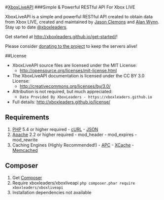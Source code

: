 #[XboxLiveAPI](http://xboxleaders.github.io)
###Simple & Powerful RESTful API For Xbox LIVE

XboxLiveAPI is a simple and powerful RESTful API created to obtain data from Xbox LIVE, created and
maintained by [Jason Clemons](http://about.me/jasonclemons) and [Alan Wynn](http://twitter.com/djekl).
Stay up to date [@xboxleaders](http://twitter.com/xboxleaders).

Get started at http://xboxleaders.github.io/get-started/!

Please consider [donating to the project](https://www.paypal.com/cgi-bin/webscr?cmd=_s-xclick&hosted_button_id=6ZHLXELDHACX6) to keep the servers alive!

##License
- XboxLiveAPI source files are licensed under the MIT License:
  - http://opensource.org/licenses/mit-license.html
- The XboxLiveAPI documentation is licensed under the CC BY 3.0 License:
  - http://creativecommons.org/licenses/by/3.0/
- Attribution is not required, but much appreciated:
  - `Data Provided By XboxLeaders - https://xboxleaders.github.io`
- Full details: http://xboxleaders.github.io/license/

## Requirements
  1. [PHP](http://php.net/downloads.php) 5.4 or higher required
    - [cURL](http://php.net/curl)
    - [JSON](http://pecl.php.net/package/json)
  2. [Apache](http://httpd.apache.org) 2.2 or higher required
    - mod_header
    - mod_expires
    - mod_rewrite
  3. Caching Engines (Highly Recommended!)
    - [APC](http://pecl.php.net/package/apc)
    - [XCache](http://xcache.lighttpd.net)
    - [Memcached](http://memcached.org)

## Composer
  1. Get [Composer](http://getcomposer.org)
  2. Require xboxleaders/xboxliveapi `php composer.phar require xboxleaders/xboxliveapi`
  3. Installation dependencies not available
